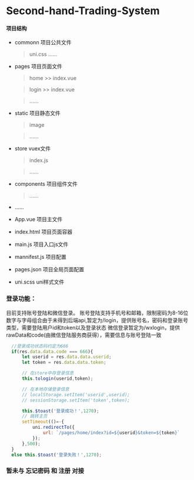 # Second-hand-Trading-System

#### 项目结构
- commonn  项目公共文件
    > uni.css
	> ......

- pages 项目页面文件
	> home
		>> index.vue

	> login
		>> index.vue

	> ......
- static 项目静态文件
	> image

	> ......
- store vuex文件
	> index.js

	> ......
- components 项目组件文件
	> ......
- ......  	
- App.vue 项目主文件
- index.html 项目页面容器
- main.js 项目入口js文件
- mannifest.js 项目配置
- pages.json 项目全局页面配置
- uni.scss uni样式文件



### 登录功能：
  目前支持账号登陆和微信登录。
    账号登陆支持手机号和邮箱，限制密码为8-16位数字与字母组合由于未得到后端api,暂定为/login，提供账号名，密码和登录账号类型，需要登陆用户id和token以及登录状态
    微信登录暂定为/wxlogin，提供rawData和code(由微信登陆服务商获得），需要信息与账号登陆一致
  ```javascript
    //登录成功状态码约定为666
    if(res.data.data.code === 666){
		let userid = res.data.data.userid;
		let token = res.data.data.token;

		// 在store中存登录信息
		this.tologin(userid,token);

		// 在本地存储登录信息
		// localStorage.setItem('userid',userid);
		// sessionStorage.setItem('token',token);

		this.$toast('登录成功！',1270);
		// 跳转主页
		setTimeout(()=-{
			uni.redirectTo({
				url: `/pages/home/index?id=${userid}&token=${token}`
			});
		},500);
	}
	else this.$toast('登录失败！',1270);
  ```
  
  ### 暂未与 忘记密码 和 注册 对接
